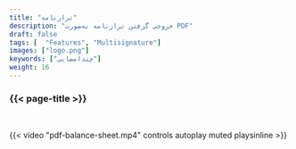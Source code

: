 ```yaml
---
title: "ترازنامه"
description: "خروجی گرفتن ترازنامه به‌صورت PDF"
draft: false
tags: [  "Features", "Multisignature"]
images: ["logo.png"]
keywords: ["چندامضایی"]
weight: 16
---
```


### {{< page-title >}} 
<!-- {{< page-description >}}  -->

<br>


{{< video "pdf-balance-sheet.mp4" controls  autoplay muted playsinline >}}